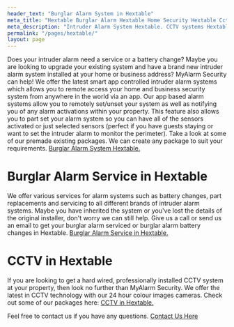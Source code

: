 ```yaml
---
header_text: "Burglar Alarm System in Hextable"
meta_title: "Hextable Burglar Alarm Hextable Home Security Hextable Cctv - MyAlarm Security"
meta_description: "Intruder Alarm System Hextable. CCTV systems Hextable. Burglar Alarm Service Alarm Battery Hextable. Hextable Security Alarm Fault. Contact us  020 8302 4065"
permalink: "/pages/hextable/"
layout: page
---
```


Does your intruder alarm need a service or a battery change? Maybe you are looking to upgrade your existing system and have a brand new intruder alarm system installed at your home or business address? MyAlarm Security can help! We offer the latest smart app controlled intruder alarm systems which allows you to remote access your home and business security system from anywhere in the world via an app. Our app based alarm systems allow you to remotely set/unset your system as well as notifying you of any alarm activations within your property. This feature also allows you to part set your alarm system so you can have all of the sensors activated or just selected sensors (perfect if you have guests staying or want to set the intruder alarm to monitor the perimeter). Take a look at some of our premade existing packages. We can create any package to suit your requirements. [Burglar Alarm System Hextable.](/categories/burglar-alarms/)

# Burglar Alarm Service in Hextable 

We offer various services for alarm systems such as battery changes, part replacements and servicing to all different brands of intruder alarm systems. Maybe you have inherited the system or you\'ve lost the details of the original installer, don\'t worry we can still help. Give us a call or send us an email to get your burglar alarm serviced or burglar alarm battery changes in Hextable. [Burglar Alarm Service in Hextable.](/categories/servicing-and-repairs/)

# CCTV in Hextable 

If you are looking to get a hard wired, professionally installed CCTV system at your property, then look no further than MyAlarm Security. We offer the latest in CCTV technology with our 24 hour colour images cameras. Check out some of our packages here: [CCTV in Hextable.](/categories/cctv/)

Feel free to contact us if you have any questions. [Contact Us Here](/contact/)